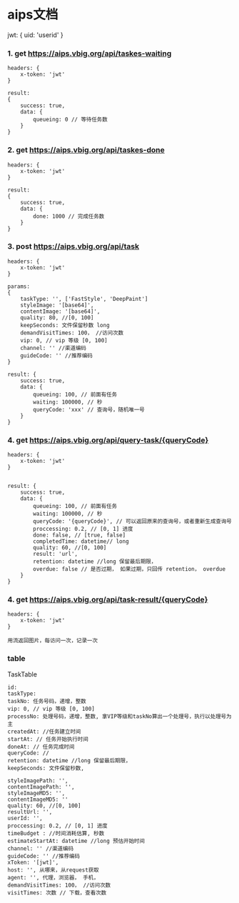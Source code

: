# aips文档

jwt: {
	uid: 'userid'
}

### 1. get https://aips.vbig.org/api/taskes-waiting

```
headers: {
	x-token: 'jwt'
}

result:
{
	success: true,
	data: {
		queueing: 0 // 等待任务数
	}
}
```

### 2. get https://aips.vbig.org/api/taskes-done

```
headers: {
	x-token: 'jwt'
}

result:
{
	success: true,
	data: {
		done: 1000 // 完成任务数
	}
}
```

### 3. post https://aips.vbig.org/api/task


```
headers: {
	x-token: 'jwt'
}

params:
{
	taskType: '', ['FastStyle', 'DeepPaint']
	styleImage: '[base64]',
	contentImage: '[base64]',
	quality: 80, //[0, 100]
	keepSeconds: 文件保留秒数 long
	demandVisitTimes: 100， //访问次数
	vip: 0, // vip 等级 [0, 100]
	channel: '' //渠道编码
	guideCode: '' //推荐编码
}

result: {
	success: true,
	data: {
		queueing: 100, // 前面有任务
		waiting: 100000, // 秒
		queryCode: 'xxx' // 查询号，随机唯一号
	}
}
```


### 4. get https://aips.vbig.org/api/query-task/{queryCode}


```
headers: {
	x-token: 'jwt'
}


result: {
	success: true,
	data: {
		queueing: 100, // 前面有任务
		waiting: 100000, // 秒
		queryCode: '{queryCode}', // 可以返回原来的查询号，或者重新生成查询号
		proccessing: 0.2, // [0, 1] 进度
		done: false, // [true, false]
		completedTime: datetime// long
		quality: 60, //[0, 100]
		result: 'url',
		retention: datetime //long 保留最后期限，
		overdue: false // 是否过期， 如果过期，只回传 retention， overdue
	}
}
```

### 4. get https://aips.vbig.org/api/task-result/{queryCode}
```
headers: {
	x-token: 'jwt'
}

用流返回图片，每访问一次，记录一次
```


### table

TaskTable 

```
id:
taskType: 
taskNo: 任务号码，递增，整数
vip: 0, // vip 等级 [0, 100]
processNo: 处理号码，递增，整数, 拿VIP等级和taskNo算出一个处理号，执行以处理号为主
createdAt: //任务建立时间
startAt: // 任务开始执行时间
doneAt: // 任务完成时间
queryCode: //
retention: datetime //long 保留最后期限，
keepSeconds: 文件保留秒数,

styleImagePath: '',
contentImagePath: '',
styleImageMD5: '',
contentImageMD5: ''
quality: 60, //[0, 100]
resultUrl: '',
userId: '',
proccessing: 0.2, // [0, 1] 进度
timeBudget : //时间消耗估算, 秒数
estimateStartAt: datetime //long 预估开始时间
channel: '' //渠道编码
guideCode: '' //推荐编码
xToken: '[jwt]',
host: '', 从哪来，从request获取
agent: '', 代理，浏览器， 手机，
demandVisitTimes: 100， //访问次数
visitTimes: 次数 // 下载，查看次数

```



